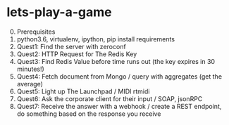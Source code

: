 # lets-play-a-game

0. Prerequisites
  1. python3.6, virtualenv, ipython, pip install requirements 
1. Quest1: Find the server with zeroconf
2. Quest2: HTTP Request for The Redis Key
3. Quest3: Find Redis Value before time runs out (the key expires in 30 minutes!)
4. Quest4: Fetch document from Mongo / query with aggregates (get the average)
5. Quest5: Light up The Launchpad / MIDI rtmidi
6. Quest6: Ask the corporate client for their input / SOAP, jsonRPC
7. Quest7: Receive the answer with a webhook / create a REST endpoint, do something based on the response you receive

